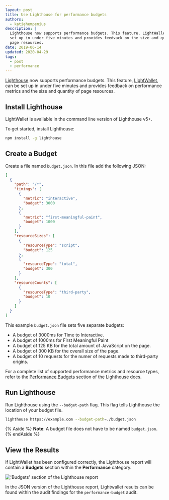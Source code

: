 ```yaml
---
layout: post
title: Use Lighthouse for performance budgets
authors:
  - katiehempenius
description: |
  Lighthouse now supports performance budgets. This feature, LightWallet, can be
  set up in under five minutes and provides feedvack on the size and quantity of
  page resources.
date: 2019-06-14
updated: 2020-04-29
tags:
  - post
  - performance
---
```


[Lighthouse](https://github.com/GoogleChrome/lighthouse) now supports performance budgets. This feature, [LightWallet](https://developers.google.com/web/tools/lighthouse/audits/budgets), can be set up in under five minutes and provides feedback on performance metrics and the size and quantity of page resources.

## Install Lighthouse

LightWallet is available in the command line version of Lighthouse v5+.

To get started, install Lighthouse:

```bash
npm install -g lighthouse
```

## Create a Budget

Create a file named `budget.json`. In this file add the following JSON:

```json
[
  {
    "path": "/*",
    "timings": [
      {
        "metric": "interactive",
        "budget": 3000
      },
      {
        "metric": "first-meaningful-paint",
        "budget": 1000
      }
    ],
    "resourceSizes": [
      {
        "resourceType": "script",
        "budget": 125
      },
      {
        "resourceType": "total",
        "budget": 300
      }
    ],
    "resourceCounts": [
      {
        "resourceType": "third-party",
        "budget": 10
      }
    ]
  }
]
```

This example `budget.json` file sets five separate budgets:

* A budget of 3000ms for Time to Interactive.
* A budget of 1000ms for First Meaningful Paint
* A budget of 125 KB for the total amount of JavaScript on the page.
* A budget of 300 KB for the overall size of the page.
* A budget of 10 requests for the numer of requests made to third-party origins.

For a complete list of supported performance metrics and resource types, refer to the [Performance Budgets](https://github.com/GoogleChrome/lighthouse/blob/master/docs/performance-budgets.md) section of the Lighthouse docs.

## Run Lighthouse

Run Lighthouse using the `--budget-path` flag. This flag tells Lighthouse the location of your budget file.

```bash
lighthouse https://example.com --budget-path=./budget.json
```

{% Aside %}
**Note**: A budget file does not have to be named `budget.json`.
{% endAside %}

## View the Results

If LightWallet has been configured correctly, the Lighthouse report will contain a **Budgets** section within the **Performance** category.

<img src="./lightwallet.png" class="w-screenshot" alt="'Budgets' section of the Lighthouse report">

In the JSON version of the Lighthouse report, Lightwallet results can be found within the audit findings for the `performance-budget` audit.
